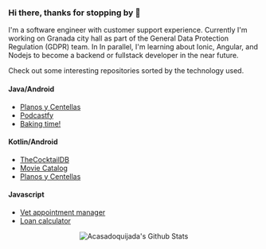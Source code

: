 ### Hi there, thanks for stopping by 👋

I'm a software engineer with customer support experience. Currently I'm working on Granada city hall as part of the General Data Protection Regulation (GDPR) team. In In parallel, I'm learning about Ionic, Angular, and Nodejs to become a backend or fullstack developer in the near future.

Check out some interesting repositories sorted by the technology used.

#### Java/Android

- [Planos y Centellas](https://github.com/acasadoquijada/planos-y-centellas-java)
- [Podcastfy](https://github.com/acasadoquijada/Capstone-Project)
- [Baking time!](https://github.com/acasadoquijada/baking_time)

#### Kotlin/Android

- [TheCocktailDB](https://github.com/acasadoquijada/TheCocktailDB)
- [Movie Catalog](https://github.com/acasadoquijada/movie-catalog)
- [Planos y Centellas](https://github.com/acasadoquijada/planos-y-centellas-kotlin)

#### Javascript

- [Vet appointment manager](https://github.com/acasadoquijada/vet-appointment-manager)
- [Loan calculator](https://github.com/acasadoquijada/Loan-Calculator)


<div align="center">

<img align="center" src="https://github-readme-stats.vercel.app/api?username=acasadoquijada&include_all_commits=true&count_private=true&show_icons=true&line_height=20&title_color=7A7ADB&icon_color=2234AE&text_color=D3D3D3&bg_color=0,000000,130F40" alt="Acasadoquijada's Github Stats">

</br>
</br>

</div>
<!--
**acasadoquijada/acasadoquijada** is a ✨ _special_ ✨ repository because its `README.md` (this file) appears on your GitHub profile.


Here are some ideas to get you started:

- 🔭 I’m currently working on ...
- 🌱 I’m currently learning ...
- 👯 I’m looking to collaborate on ...
- 🤔 I’m looking for help with ...
- 💬 Ask me about ...
- 📫 How to reach me: ...
- 😄 Pronouns: ...
- ⚡ Fun fact: ...
-->
